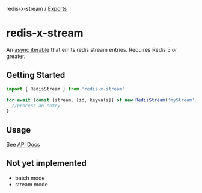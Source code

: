 redis-x-stream / [Exports](modules.md)

# redis-x-stream

An [async iterable](https://developer.mozilla.org/en-US/docs/Web/JavaScript/Reference/Global_Objects/Symbol/asyncIterator) that emits redis stream entries.
Requires Redis 5 or greater.

## Getting Started

```javascript
import { RedisStream } from 'redis-x-stream'

for await (const [stream, [id, keyvals]] of new RedisStream('myStream')) {
  //process an entry
}
```
## Usage

See [API Docs](docs/classes/redisstream.md#constructor)
## Not yet implemented
- batch mode
- stream mode
